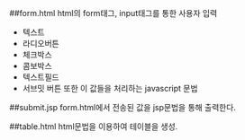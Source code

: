 ﻿##form.html
html의 form태그, input태그를 통한 사용자 입력
   - 텍스트
   - 라디오버튼
   - 체크박스
   - 콤보박스
   - 텍스트필드
   - 서브밋 버튼
또한 이 값들을 처리하는 javascript 문법

##submit.jsp
form.html에서 전송된 값을 jsp문법을 통해 출력한다.

##table.html
html문법을 이용하여 테이블을 생성.
